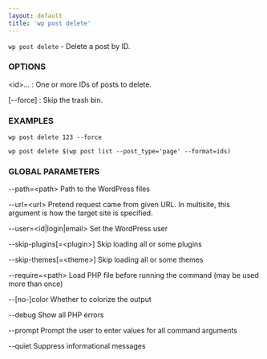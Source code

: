```yaml
---
layout: default
title: 'wp post delete'
---
```


`wp post delete` - Delete a post by ID.

### OPTIONS

&lt;id&gt;...
: One or more IDs of posts to delete.

[\--force]
: Skip the trash bin.

### EXAMPLES

    wp post delete 123 --force

    wp post delete $(wp post list --post_type='page' --format=ids)

### GLOBAL PARAMETERS

  \--path=&lt;path&gt;
      Path to the WordPress files

  \--url=&lt;url&gt;
      Pretend request came from given URL. In multisite, this argument is how the target site is specified.

  \--user=&lt;id|login|email&gt;
      Set the WordPress user

  \--skip-plugins[=&lt;plugin&gt;]
      Skip loading all or some plugins

  \--skip-themes[=&lt;theme&gt;]
      Skip loading all or some themes

  \--require=&lt;path&gt;
      Load PHP file before running the command (may be used more than once)

  \--[no-]color
      Whether to colorize the output

  \--debug
      Show all PHP errors

  \--prompt
      Prompt the user to enter values for all command arguments

  \--quiet
      Suppress informational messages



